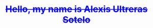 <div align="center">
  <h1 align="center" style="color: blue; text-decoration: line-through;">Hello, my name is Alexis Ultreras Sotelo</h1>
</div>
<img src="" />


